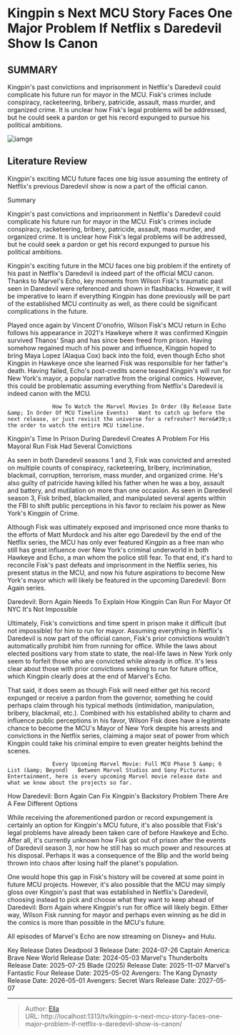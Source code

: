 # Kingpin s Next MCU Story Faces One Major Problem If Netflix s Daredevil Show Is Canon


## SUMMARY 



  Kingpin&#39;s past convictions and imprisonment in Netflix&#39;s Daredevil could complicate his future run for mayor in the MCU.   Fisk&#39;s crimes include conspiracy, racketeering, bribery, patricide, assault, mass murder, and organized crime.   It is unclear how Fisk&#39;s legal problems will be addressed, but he could seek a pardon or get his record expunged to pursue his political ambitions.  

![iamge](https://static1.srcdn.com/wordpress/wp-content/uploads/2024/01/daredevil-and-kingpin-in-jail-custom-image.jpg)

## Literature Review
Kingpin&#39;s exciting MCU future faces one big issue assuming the entirety of Netflix&#39;s previous Daredevil show is now a part of the official canon.





Summary

  Kingpin&#39;s past convictions and imprisonment in Netflix&#39;s Daredevil could complicate his future run for mayor in the MCU.   Fisk&#39;s crimes include conspiracy, racketeering, bribery, patricide, assault, mass murder, and organized crime.   It is unclear how Fisk&#39;s legal problems will be addressed, but he could seek a pardon or get his record expunged to pursue his political ambitions.  







Kingpin&#39;s exciting future in the MCU faces one big problem if the entirety of his past in Netflix&#39;s Daredevil is indeed part of the official MCU canon. Thanks to Marvel&#39;s Echo, key moments from Wilson Fisk&#39;s traumatic past seen in Daredevil were referenced and shown in flashbacks. However, it will be imperative to learn if everything Kingpin has done previously will be part of the established MCU continuity as well, as there could be significant complications in the future.

Played once again by Vincent D&#39;onofrio, Wilson Fisk&#39;s MCU return in Echo follows his appearance in 2021&#39;s Hawkeye where it was confirmed Kingpin survived Thanos&#39; Snap and has since been freed from prison. Having somehow regained much of his power and influence, Kingpin hoped to bring Maya Lopez (Alaqua Cox) back into the fold, even though Echo shot Kingpin in Hawkeye once she learned Fisk was responsible for her father&#39;s death. Having failed, Echo&#39;s post-credits scene teased Kingpin&#39;s will run for New York&#39;s mayor, a popular narrative from the original comics. However, this could be problematic assuming everything from Netflix&#39;s Daredevil is indeed canon with the MCU.




                  How To Watch the Marvel Movies In Order (By Release Date &amp; In Order Of MCU Timeline Events)   Want to catch up before the next release, or just revisit the universe for a refresher? Here&#39;s the order to watch the entire MCU timeline.    


 Kingpin&#39;s Time In Prison During Daredevil Creates A Problem For His Mayoral Run 
Fisk Had Several Convictions
          

As seen in both Daredevil seasons 1 and 3, Fisk was convicted and arrested on multiple counts of conspiracy, racketeering, bribery, incrimination, blackmail, corruption, terrorism, mass murder, and organized crime. He&#39;s also guilty of patricide having killed his father when he was a boy, assault and battery, and mutilation on more than one occasion. As seen in Daredevil season 3, Fisk bribed, blackmailed, and manipulated several agents within the FBI to shift public perceptions in his favor to reclaim his power as New York&#39;s Kingpin of Crime.




Although Fisk was ultimately exposed and imprisoned once more thanks to the efforts of Matt Murdock and his alter ego Daredevil by the end of the Netflix series, the MCU has only ever featured Kingpin as a free man who still has great influence over New York&#39;s criminal underworld in both Hawkeye and Echo, a man whom the police still fear. To that end, it&#39;s hard to reconcile Fisk&#39;s past defeats and imprisonment in the Netflix series, his present status in the MCU, and now his future aspirations to become New York&#39;s mayor which will likely be featured in the upcoming Daredevil: Born Again series.



 Daredevil: Born Again Needs To Explain How Kingpin Can Run For Mayor Of NYC 
It&#39;s Not Impossible
          

Ultimately, Fisk&#39;s convictions and time spent in prison make it difficult (but not impossible) for him to run for mayor. Assuming everything in Netflix&#39;s Daredevil is now part of the official canon, Fisk&#39;s prior convictions wouldn&#39;t automatically prohibit him from running for office. While the laws about elected positions vary from state to state, the real-life laws in New York only seem to forfeit those who are convicted while already in office. It&#39;s less clear about those with prior convictions seeking to run for future office, which Kingpin clearly does at the end of Marvel&#39;s Echo.




That said, it does seem as though Fisk will need either get his record expunged or receive a pardon from the governor, something he could perhaps claim through his typical methods (intimidation, manipulation, bribery, blackmail, etc.). Combined with his established ability to charm and influence public perceptions in his favor, Wilson Fisk does have a legitimate chance to become the MCU&#39;s Mayor of New York despite his arrests and convictions in the Netflix series, claiming a major seat of power from which Kingpin could take his criminal empire to even greater heights behind the scenes.

                  Every Upcoming Marvel Movie: Full MCU Phase 5 &amp; 6 List (&amp; Beyond)   Between Marvel Studios and Sony Pictures Entertainment, here is every upcoming Marvel movie release date and what we know about the projects so far.    



 How Daredevil: Born Again Can Fix Kingpin&#39;s Backstory Problem 
There Are A Few Different Options
          




 While receiving the aforementioned pardon or record expungement is certainly an option for Kingpin&#39;s MCU future, it&#39;s also possible that Fisk&#39;s legal problems have already been taken care of before Hawkeye and Echo. After all, it&#39;s currently unknown how Fisk got out of prison after the events of Daredevil season 3, nor how he still has so much power and resources at his disposal. Perhaps it was a consequence of the Blip and the world being thrown into chaos after losing half the planet&#39;s population.

One would hope this gap in Fisk&#39;s history will be covered at some point in future MCU projects. However, it&#39;s also possible that the MCU may simply gloss over Kingpin&#39;s past that was established in Netflix&#39;s Daredevil, choosing instead to pick and choose what they want to keep ahead of Daredevil: Born Again where Kingpin&#39;s run for office will likely begin. Either way, Wilson Fisk running for mayor and perhaps even winning as he did in the comics is more than possible in the MCU&#39;s future.






All episodes of Marvel&#39;s Echo are now streaming on Disney&#43; and Hulu.




  Key Release Dates              Deadpool 3 Release Date: 2024-07-26                  Captain America: Brave New World Release Date: 2024-05-03                  Marvel&#39;s Thunderbolts Release Date: 2025-07-25                   Blade (2025) Release Date: 2025-11-07                   Marvel&#39;s Fantastic Four Release Date: 2025-05-02                   Avengers: The Kang Dynasty  Release Date: 2026-05-01                    Avengers: Secret Wars Release Date: 2027-05-07      

---

> Author: [Ella](https://instagram.hk.cn/)  
> URL: http://localhost:1313/tv/kingpin-s-next-mcu-story-faces-one-major-problem-if-netflix-s-daredevil-show-is-canon/  

